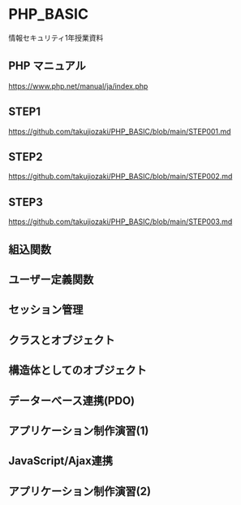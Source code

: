 # PHP_BASIC
情報セキュリティ1年授業資料

## PHP マニュアル
https://www.php.net/manual/ja/index.php

## STEP1
https://github.com/takujiozaki/PHP_BASIC/blob/main/STEP001.md

## STEP2
https://github.com/takujiozaki/PHP_BASIC/blob/main/STEP002.md


## STEP3
https://github.com/takujiozaki/PHP_BASIC/blob/main/STEP003.md

## 組込関数

## ユーザー定義関数

## セッション管理

## クラスとオブジェクト

## 構造体としてのオブジェクト

## データーべース連携(PDO)

## アプリケーション制作演習(1)

## JavaScript/Ajax連携

## アプリケーション制作演習(2)
